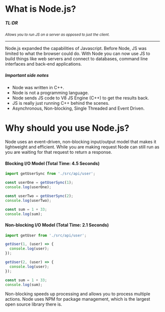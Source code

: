 # What is Node.js? 


##### TL:DR

<sub>
  <i>
    Allows you to run JS on a server as opposed to just the client.
  </i>
</sub>

---
Node.js expanded the capabilities of Javascript. Before Node, JS was limited to what the browser could do. With Node you can now use JS to build things like web servers and connect to databases, command line interfaces and back-end applications. 

##### Important side notes
- Node was written in C++.
- Node is not a programming language.
- Node sends JS code to V8 JS Engine (C++) to get the results back.
- JS is really just running C++ behind the scenes.
- Asynchronous, Non-blocking, Single Threaded and Event Driven.


# Why should you use Node.js?

Node uses an event-driven, non-blocking input/output model that makes it lightweight and efficient. While you are making request Node can still run as you are waiting for that request to return a response.

#### Blocking I/O Model (Total Time: 4.5 Seconds)
```javascript
import getUserSync from './src/api/user';

const userOne = getUserSync(1);
console.log(userOne);

const userTwo = getUserSync(2);
console.log(userTwo);

const sum = 1 + 33;
console.log(sum);
```

#### Non-blocking I/O Model (Total Time: 2.1 Seconds)
```javascript
import getUser from './src/api/user';

getUser(1, (user) => {
  console.log(user);
});

getUser(2, (user) => {
  console.log(user);
});

const sum = 1 + 33;
console.log(sum);
```

Non-blocking speeds up processing and allows you to process multiple actions. Node uses NPM for package management, which is the largest open source library there is.